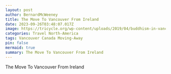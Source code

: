 ```yaml
---
layout: post
author: BernardMcWeeney
title: The Move To Vancouver From Ireland
date: 2023-09-26T03:48:07.017Z
image: https://tricycle.org/wp-content/uploads/2019/04/buddhism-in-vancouver-1024x683.jpg
categories: Travel North-America
tags: Vancouver Canada Moving-Away
pin: false
mermaid: true
summary: The Move To Vancouver From Ireland
---
```

The Move To Vancouver From Ireland